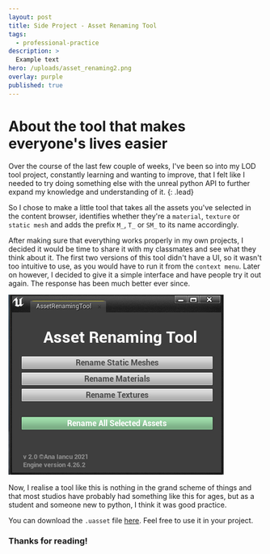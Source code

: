 ```yaml
---
layout: post
title: Side Project - Asset Renaming Tool
tags:
  - professional-practice
description: >
  Example text
hero: /uploads/asset_renaming2.png
overlay: purple
published: true
---
```


# About the tool that makes everyone's lives easier
Over the course of the last few couple of weeks, I've been so into my LOD tool project, constantly learning and wanting to improve, that I felt like I needed to try doing something else with the unreal python API to further expand my knowledge and understanding of it. 
{: .lead}

So I chose to make a little tool that takes all the assets you've selected in the content browser, identifies whether they're a `material`, `texture` or `static mesh` and adds the prefix `M_`, `T_` or `SM_` to its name accordingly.

After making sure that everything works properly in my own projects, I decided it would be time to share it with my classmates and see what they think about it. The first two versions of this tool didn't have a UI, so it wasn't too intuitive to use, as you would have to run it from the `context menu`. Later on however, I decided to give it a simple interface and have people try it out again. The response has been much better ever since.

![](/uploads/asset_renaming.png)

Now, I realise a tool like this is nothing in the grand scheme of things and that most studios have probably had something like this for ages, but as a student and someone new to python, I think it was good practice.

You can download the `.uasset` file [here](https://drive.google.com/file/d/1iHUWlhPTWl8qukxdkDb1-GYiXAUA8qXb/view?usp=sharing). Feel free to use it in your project.

### Thanks for reading!